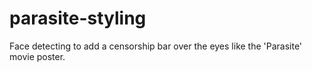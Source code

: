 # parasite-styling
Face detecting to add a censorship bar over the eyes like the 'Parasite' movie poster.
